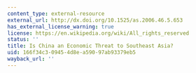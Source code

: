 ```yaml
---
content_type: external-resource
external_url: http://dx.doi.org/10.1525/as.2006.46.5.653
has_external_license_warning: true
license: https://en.wikipedia.org/wiki/All_rights_reserved
status: ''
title: Is China an Economic Threat to Southeast Asia?
uid: 166f34c3-0945-4d8e-a590-97ab93379eb5
wayback_url: ''
---
```

